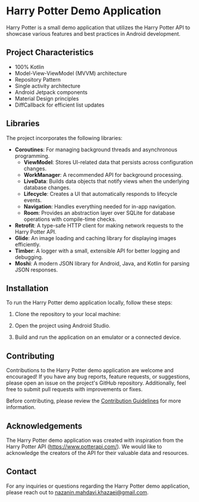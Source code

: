 # Harry Potter Demo Application

Harry Potter is a small demo application that utilizes the Harry Potter API to showcase various features and best practices in Android development.

## Project Characteristics

- 100% Kotlin
- Model-View-ViewModel (MVVM) architecture
- Repository Pattern
- Single activity architecture
- Android Jetpack components
- Material Design principles
- DiffCallback for efficient list updates

## Libraries

The project incorporates the following libraries:

- **Coroutines**: For managing background threads and asynchronous programming.
  - **ViewModel**: Stores UI-related data that persists across configuration changes.
  - **WorkManager**: A recommended API for background processing.
  - **LiveData**: Builds data objects that notify views when the underlying database changes.
  - **Lifecycle**: Creates a UI that automatically responds to lifecycle events.
  - **Navigation**: Handles everything needed for in-app navigation.
  - **Room**: Provides an abstraction layer over SQLite for database operations with compile-time checks.
- **Retrofit**: A type-safe HTTP client for making network requests to the Harry Potter API.
- **Glide**: An image loading and caching library for displaying images efficiently.
- **Timber**: A logger with a small, extensible API for better logging and debugging.
- **Moshi**: A modern JSON library for Android, Java, and Kotlin for parsing JSON responses.

## Installation

To run the Harry Potter demo application locally, follow these steps:

1. Clone the repository to your local machine:

2. Open the project using Android Studio.

3. Build and run the application on an emulator or a connected device.

## Contributing

Contributions to the Harry Potter demo application are welcome and encouraged! If you have any bug reports, feature requests, or suggestions, please open an issue on the project's GitHub repository. Additionally, feel free to submit pull requests with improvements or fixes.

Before contributing, please review the [Contribution Guidelines](CONTRIBUTING.md) for more information.

## Acknowledgements

The Harry Potter demo application was created with inspiration from the Harry Potter API (https://www.potterapi.com/). We would like to acknowledge the creators of the API for their valuable data and resources.

## Contact

For any inquiries or questions regarding the Harry Potter demo application, please reach out to nazanin.mahdavi.khazaei@gmail.com.



